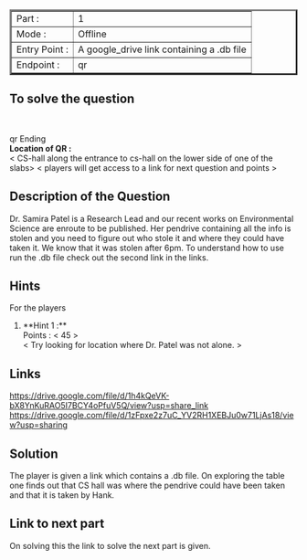 <table border = '3'>
    <tr>
        <td>Part :</td>
        <td> 1 </td>
    </tr>
    <tr>
        <td>Mode :</td>
        <td>Offline</td>
    </tr>
    <tr>
        <td>Entry Point :</td>
        <td>A google_drive link containing a .db file</td>
    </tr>
    <tr>
        <td>Endpoint :</td>
        <td>qr</td>
    </tr>
</table>

## To solve the question

<br>

qr Ending <br>
**Location of QR :** <br>
< CS-hall along the entrance to cs-hall on the lower side of one of the slabs>
< players will get access to a link for next question and points > <br>

## Description of the Question

Dr. Samira Patel is a Research Lead and our recent works on Environmental Science are enroute to be published. Her pendrive containing all the info is stolen and you need to figure out who stole it and where they could have taken it.
We know that it was stolen after 6pm.
To understand how to use run the .db file check out the second link in the links.

## Hints

For the players
<br>

<ol>
    <li> **Hint 1 :** <br>
    Points : < 45 > <br>
    < Try looking for location where Dr. Patel was not alone. >
    </li>


</ol>

## Links

https://drive.google.com/file/d/1h4kQeVK-bX8YnKuRAO5I7BCY4oPfuV5Q/view?usp=share_link
https://drive.google.com/file/d/1zFpxe2z7uC_YV2RH1XEBJu0w71LjAs18/view?usp=sharing

## Solution

The player is given a link which contains a .db file. On exploring the table one finds out that CS hall was where the pendrive could have been taken and that it is taken by Hank.

## Link to next part

On solving this the link to solve the next part is given.
